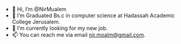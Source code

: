 - 👋 Hi, I’m @NirMualem
- 👀 I’m Graduated Bs.c in computer science at Hadassah Academic College Jerusalem.
- 🌱 I’m currently looking for my new job.
- 📫 You can reach me via email nir.moalm@gmail.com.

<!---
NirMualem/NirMualem is a ✨ special ✨ repository because its `README.md` (this file) appears on your GitHub profile.
You can click the Preview link to take a look at your changes.
--->
